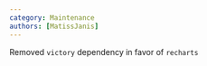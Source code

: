 ```yaml
---
category: Maintenance
authors: [MatissJanis]
---
```


Removed `victory` dependency in favor of `recharts`
